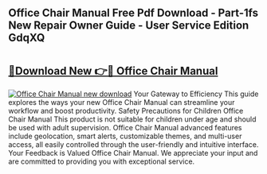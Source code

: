 ## Office Chair Manual Free Pdf Download - Part-1fs New Repair Owner Guide - User Service Edition GdqXQ

# <h2><a href="http://cf1243.oget.top/?id=Office+Chair+Manual">🔗Download New 👉🔴 Office Chair Manual</a></h2>

[![Office Chair Manual new download](https://i.imgur.com/5g1atiW.png)](http://cf1243.oget.top/?id=Office+Chair+Manual)
Your Gateway to Efficiency This guide explores the ways your new Office Chair Manual can streamline your workflow and boost productivity. Safety Precautions for Children Office Chair Manual This product is not suitable for children under age and should be used with adult supervision. Office Chair Manual advanced features include geolocation, smart alerts, customizable themes, and multi-user access, all easily controlled through the user-friendly and intuitive interface. Your Feedback is Valued Office Chair Manual. We appreciate your input and are committed to providing you with exceptional service.
